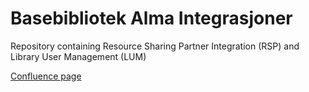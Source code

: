 # Basebibliotek Alma Integrasjoner

Repository containing Resource Sharing Partner Integration (RSP) and Library User Management (LUM)

[Confluence page](https://unit.atlassian.net/wiki/spaces/SMILE/pages/2326036510/LibraryUserManagement+og+ResourceSharingPartners)